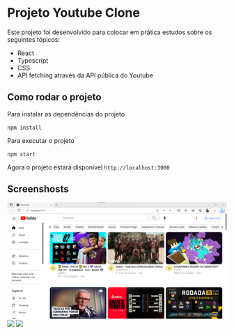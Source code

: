 # Projeto Youtube Clone 
Este projeto foi desenvolvido para colocar em prática estudos sobre os seguintes tópicos:
- React
- Typescript
- CSS
- API fetching através da API pública do Youtube

## Como rodar o projeto
Para instalar as dependências do projeto 
```
npm install
```
Para executar o projeto 
```
npm start
```
Agora o projeto estará disponível ```http://localhost:3000```

## Screenshosts

<p>
<img src="https://github.com/biandradee/Projeto-Youtube/blob/master/screenshots/youtube.png?raw=true" />
<img src="https://raw.githubusercontent.com/biandradee/Projeto-Youtube/master/screenshots/youtube2.jpeg" />
<img src="https://raw.githubusercontent.com/biandradee/Projeto-Youtube/master/screenshots/youtube3.jpeg" />
</p>

